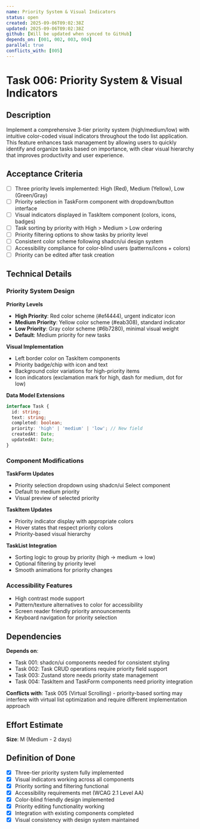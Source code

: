 ```yaml
---
name: Priority System & Visual Indicators
status: open
created: 2025-09-06T09:02:38Z
updated: 2025-09-06T09:02:38Z
github: [Will be updated when synced to GitHub]
depends_on: [001, 002, 003, 004]
parallel: true
conflicts_with: [005]
---
```


# Task 006: Priority System & Visual Indicators

## Description

Implement a comprehensive 3-tier priority system (high/medium/low) with intuitive color-coded visual indicators throughout the todo list application. This feature enhances task management by allowing users to quickly identify and organize tasks based on importance, with clear visual hierarchy that improves productivity and user experience.

## Acceptance Criteria

- [ ] Three priority levels implemented: High (Red), Medium (Yellow), Low (Green/Gray)
- [ ] Priority selection in TaskForm component with dropdown/button interface
- [ ] Visual indicators displayed in TaskItem component (colors, icons, badges)
- [ ] Task sorting by priority with High > Medium > Low ordering
- [ ] Priority filtering options to show tasks by priority level
- [ ] Consistent color scheme following shadcn/ui design system
- [ ] Accessibility compliance for color-blind users (patterns/icons + colors)
- [ ] Priority can be edited after task creation

## Technical Details

### Priority System Design

**Priority Levels**
- **High Priority**: Red color scheme (#ef4444), urgent indicator icon
- **Medium Priority**: Yellow color scheme (#eab308), standard indicator
- **Low Priority**: Gray color scheme (#6b7280), minimal visual weight
- **Default**: Medium priority for new tasks

**Visual Implementation**
- Left border color on TaskItem components
- Priority badge/chip with icon and text
- Background color variations for high-priority items
- Icon indicators (exclamation mark for high, dash for medium, dot for low)

**Data Model Extensions**
```typescript
interface Task {
  id: string;
  text: string;
  completed: boolean;
  priority: 'high' | 'medium' | 'low'; // New field
  createdAt: Date;
  updatedAt: Date;
}
```

### Component Modifications

**TaskForm Updates**
- Priority selection dropdown using shadcn/ui Select component
- Default to medium priority
- Visual preview of selected priority

**TaskItem Updates**
- Priority indicator display with appropriate colors
- Hover states that respect priority colors
- Priority-based visual hierarchy

**TaskList Integration**
- Sorting logic to group by priority (high → medium → low)
- Optional filtering by priority level
- Smooth animations for priority changes

### Accessibility Features
- High contrast mode support
- Pattern/texture alternatives to color for accessibility
- Screen reader friendly priority announcements
- Keyboard navigation for priority selection

## Dependencies

**Depends on**: 
- Task 001: shadcn/ui components needed for consistent styling
- Task 002: Task CRUD operations require priority field support
- Task 003: Zustand store needs priority state management
- Task 004: TaskItem and TaskForm components need priority integration

**Conflicts with**: Task 005 (Virtual Scrolling) - priority-based sorting may interfere with virtual list optimization and require different implementation approach

## Effort Estimate

**Size**: M (Medium - 2 days)

## Definition of Done

- [x] Three-tier priority system fully implemented
- [x] Visual indicators working across all components
- [x] Priority sorting and filtering functional
- [x] Accessibility requirements met (WCAG 2.1 Level AA)
- [x] Color-blind friendly design implemented
- [x] Priority editing functionality working
- [x] Integration with existing components completed
- [x] Visual consistency with design system maintained